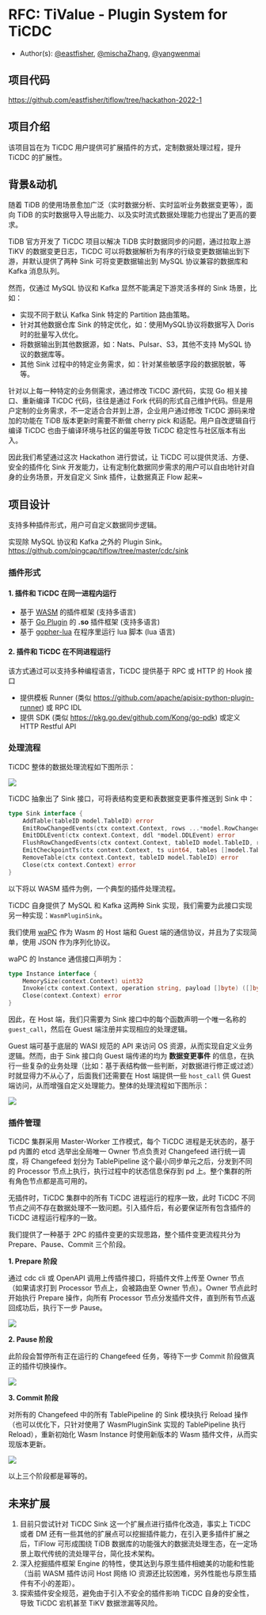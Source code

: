 # RFC: TiValue - Plugin System for TiCDC

- Author(s): [@eastfisher](https://github.com/eastfisher), [@mischaZhang](https://github.com/mischaZhang), [@yangwenmai](https://github.com/yangwenmai)

## 项目代码

https://github.com/eastfisher/tiflow/tree/hackathon-2022-1

## 项目介绍

该项目旨在为 TiCDC 用户提供可扩展插件的方式，定制数据处理过程，提升 TiCDC 的扩展性。

## 背景&动机

随着 TiDB 的使用场景愈加广泛（实时数据分析、实时监听业务数据变更等），面向 TiDB 的实时数据导入导出能力、以及实时流式数据处理能力也提出了更高的要求。

TiDB 官方开发了 TiCDC 项目以解决 TiDB 实时数据同步的问题，通过拉取上游 TiKV 的数据变更日志，TiCDC 可以将数据解析为有序的行级变更数据输出到下游，并默认提供了两种 Sink 可将变更数据输出到 MySQL 协议兼容的数据库和 Kafka 消息队列。

然而，仅通过 MySQL 协议和 Kafka 显然不能满足下游灵活多样的 Sink 场景，比如：

- 实现不同于默认 Kafka Sink 特定的 Partition 路由策略。
- 针对其他数据仓库 Sink 的特定优化，如：使用MySQL协议将数据写入 Doris 时的批量写入优化。
- 将数据输出到其他数据源，如：Nats、Pulsar、S3，其他不支持 MySQL 协议的数据库等。
- 其他 Sink 过程中的特定业务需求，如：针对某些敏感字段的数据脱敏，等等。

针对以上每一种特定的业务侧需求，通过修改 TiCDC 源代码，实现 Go 相关接口、重新编译 TiCDC 代码，往往是通过 Fork 代码的形式自己维护代码。但是用户定制的业务需求，不一定适合合并到上游，企业用户通过修改 TiCDC 源码来增加的功能在 TiDB 版本更新时需要不断做 cherry pick 和适配。用户自改逻辑自行编译 TiCDC 也由于编译环境与社区的偏差导致 TiCDC 稳定性与社区版本有出入。

因此我们希望通过这次 Hackathon 进行尝试，让 TiCDC 可以提供灵活、方便、安全的插件化 Sink 开发能力，让有定制化数据同步需求的用户可以自由地针对自身的业务场景，开发自定义 Sink 插件，让数据真正 Flow 起来~

## 项目设计

支持多种插件形式，用户可自定义数据同步逻辑。

实现除 MySQL 协议和 Kafka 之外的 Plugin Sink。https://github.com/pingcap/tiflow/tree/master/cdc/sink

### 插件形式

#### 1. 插件和 TiCDC 在同一进程内运行

- 基于 [WASM](https://wasi.dev/) 的插件框架 (支持多语言)
- 基于 [Go Plugin](https://pkg.go.dev/plugin) 的 **.so** 插件框架 (支持多语言)
- 基于 [gopher-lua](https://github.com/yuin/gopher-lua) 在程序里运行 lua 脚本 (lua 语言)

#### 2. 插件和 TiCDC 在不同进程运行

该方式通过可以支持多种编程语言，TiCDC 提供基于 RPC 或 HTTP 的 Hook 接口

- 提供模板 Runner (类似 https://github.com/apache/apisix-python-plugin-runner) 或 RPC IDL
- 提供 SDK (类似 https://pkg.go.dev/github.com/Kong/go-pdk) 或定义 HTTP Restful API

### 处理流程

TiCDC 整体的数据处理流程如下图所示：

<img src="https://github.com/eastfisher/tivalve/blob/main/docs/assets/architecture.png">

TiCDC 抽象出了 Sink 接口，可将表结构变更和表数据变更事件推送到 Sink 中：

```go
type Sink interface {
    AddTable(tableID model.TableID) error
    EmitRowChangedEvents(ctx context.Context, rows ...*model.RowChangedEvent) error
    EmitDDLEvent(ctx context.Context, ddl *model.DDLEvent) error
    FlushRowChangedEvents(ctx context.Context, tableID model.TableID, resolved model.ResolvedTs) (model.ResolvedTs, error)
    EmitCheckpointTs(ctx context.Context, ts uint64, tables []model.TableName) error
    RemoveTable(ctx context.Context, tableID model.TableID) error
    Close(ctx context.Context) error
}
```

以下将以 WASM 插件为例，一个典型的插件处理流程。

TiCDC 自身提供了 MySQL 和 Kafka 这两种 Sink 实现，我们需要为此接口实现另一种实现：`WasmPluginSink`。

我们使用 [waPC](https://wapc.io/) 作为 Wasm 的 Host 端和 Guest 端的通信协议，并且为了实现简单，使用 JSON 作为序列化协议。

waPC 的 Instance 通信接口声明为：

```go
type Instance interface {
    MemorySize(context.Context) uint32
    Invoke(ctx context.Context, operation string, payload []byte) ([]byte, error)
    Close(context.Context) error
}
```

因此，在 Host 端，我们只需要为 Sink 接口中的每个函数声明一个唯一名称的 `guest_call`，然后在 Guest 端注册并实现相应的处理逻辑。

Guest 端可基于底层的 WASI 规范的 API 来访问 OS 资源，从而实现自定义业务逻辑。然而，由于 Sink 接口向 Guest 端传递的均为 **数据变更事件** 的信息，在执行一些复杂的业务处理（比如：基于表结构做一些判断，对数据进行修正或过滤）时就显得力不从心了，后面我们还需要在 Host 端提供一些 `host_call` 供 Guest 端访问，从而增强自定义处理能力。整体的处理流程如下图所示：

<img src="https://github.com/eastfisher/tivalve/raw/main/docs/assets/wasm_arch.png">

### 插件管理

TiCDC 集群采用 Master-Worker 工作模式，每个 TiCDC 进程是无状态的，基于 pd 内置的 etcd 选举出全局唯一 Owner 节点负责对 Changefeed 进行统一调度，将 Changefeed 划分为 TablePipeline 这个最小同步单元之后，分发到不同的 Processor 节点上执行，执行过程中的状态信息保存到 pd 上。整个集群的所有角色节点都是高可用的。

无插件时，TiCDC 集群中的所有 TiCDC 进程运行的程序一致，此时 TiCDC 不同节点之间不存在数据处理不一致问题。引入插件后，有必要保证所有包含插件的 TiCDC 进程运行程序的一致。

我们提供了一种基于 2PC 的插件变更的实现思路，整个插件变更流程共分为 Prepare、Pause、Commit 三个阶段。

**1. Prepare 阶段**

通过 cdc cli 或 OpenAPI 调用上传插件接口，将插件文件上传至 Owner 节点（如果请求打到 Processor 节点上，会被路由至 Owner 节点）。Owner 节点此时开始执行 Prepare 操作，向所有 Processor 节点分发插件文件，直到所有节点返回成功后，执行下一步 Pause。

<img src="https://github.com/eastfisher/tivalve/raw/main/docs/assets/plugin_prepare.png">

**2. Pause 阶段**

此阶段会暂停所有正在运行的 Changefeed 任务，等待下一步 Commit 阶段做真正的插件切换操作。

<img src="https://github.com/eastfisher/tivalve/blob/main/docs/assets/plugin_pause.png">

**3. Commit 阶段**

对所有的 Changefeed 中的所有 TablePipeline 的 Sink 模块执行 Reload 操作（也可以优化下，只针对使用了 WasmPluginSink 实现的 TablePipeline 执行 Reload），重新初始化 Wasm Instance 时使用新版本的 Wasm 插件文件，从而实现版本更新。

<img src="https://github.com/eastfisher/tivalve/blob/main/docs/assets/plugin_commit.png">

以上三个阶段都是幂等的。

## 未来扩展

1. 目前只尝试针对 TiCDC Sink 这一个扩展点进行插件化改造，事实上 TiCDC 或者 DM 还有一些其他的扩展点可以挖掘插件能力，在引入更多插件扩展之后，TiFlow 可形成围绕 TiDB 数据库的功能强大的数据流处理生态，在一定场景上取代传统的流处理平台，简化技术架构。
2. 深入挖掘插件框架 Engine 的特性，使其达到与原生插件相媲美的功能和性能（当前 WASM 插件访问 Host 网络 IO 资源还比较困难，另外性能也与原生插件有不小的差距）。
3. 探索插件安全规范，避免由于引入不安全的插件影响 TiCDC 自身的安全性，导致 TiCDC 宕机甚至 TiKV 数据泄漏等风险。
